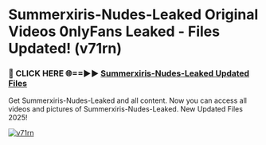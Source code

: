 # Summerxiris-Nudes-Leaked Original Videos 0nlyFans Leaked - Files Updated! (v71rn)

<h3>🔴 CLICK HERE 🌐==►► <a href="https://tinyurl.com/4mcuefdz" rel="nofollow">Summerxiris-Nudes-Leaked Updated Files</a></h3>

Get Summerxiris-Nudes-Leaked and all content. Now you can access all videos and pictures of Summerxiris-Nudes-Leaked. New Updated Files 2025!

[![v71rn](https://i.imgur.com/StAQSOY.gif)](https://tinyurl.com/4mcuefdz)
